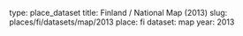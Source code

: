 type: place_dataset
title: Finland / National Map (2013)
slug: places/fi/datasets/map/2013
place: fi
dataset: map
year: 2013
